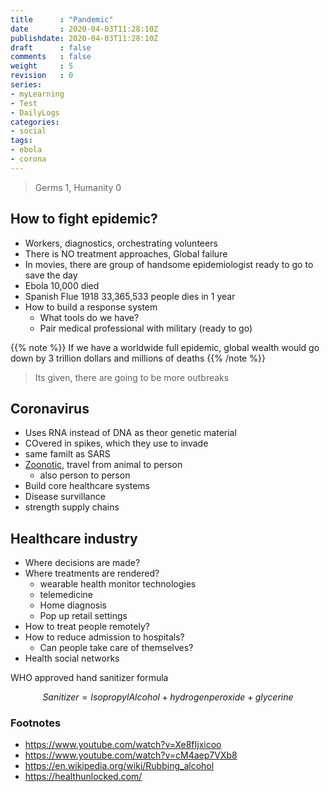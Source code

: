 ```yaml
---
title      : "Pandemic"
date       : 2020-04-03T11:28:10Z
publishdate: 2020-04-03T11:28:10Z
draft      : false
comments   : false
weight     : 5
revision   : 0
series:
- myLearning
- Test
- DailyLogs
categories:
- social
tags:
- ebola
- corona
---
```


> Germs 1, Humanity 0

## How to fight epidemic?

* Workers, diagnostics, orchestrating volunteers
* There is NO treatment approaches, Global failure
* In movies, there are group of handsome epidemiologist ready to go to save the day
* Ebola 10,000 died
* Spanish Flue 1918 33,365,533 people dies in 1 year
* How to build a response system
  * What tools do we have?
  * Pair medical professional with military (ready to go)

{{% note %}}
If we have a worldwide full epidemic, global wealth would go down by 3 trillion dollars and millions of deaths
{{% /note %}}

> Its given, there are going to be more outbreaks

## Coronavirus

* Uses RNA instead of DNA as theor genetic material
* COvered in spikes, which they use to invade
* same familt as SARS
* [Zoonotic](https://en.wikipedia.org/wiki/Zoonosis), travel from animal to person
  * also person to person
* Build core healthcare systems
* Disease survillance
* strength supply chains

## Healthcare industry

* Where decisions are made?
* Where treatments are rendered?
  * wearable health monitor technologies
  * telemedicine
  * Home diagnosis
  * Pop up retail settings
* How to treat people remotely?
* How to reduce admission to hospitals?
  * Can people take care of themselves?
* Health social networks

WHO approved hand sanitizer formula

$$
Sanitizer = Isopropyl Alcohol + hydrogenperoxide + glycerine
$$

### Footnotes

* https://www.youtube.com/watch?v=Xe8fIjxicoo
* https://www.youtube.com/watch?v=cM4aep7VXb8
* https://en.wikipedia.org/wiki/Rubbing_alcohol
* https://healthunlocked.com/
